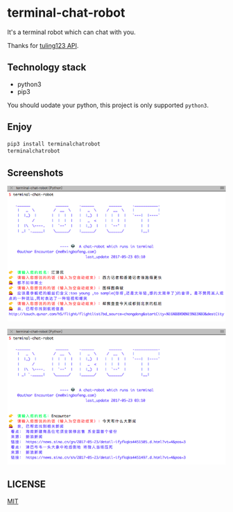 # terminal-chat-robot
It's a terminal robot which can chat with you.

Thanks for [tuling123 API](http://www.tuling123.com/help/h_cent_webapi.jhtml?nav=doc).

## Technology stack
* python3
* pip3

You should uodate your python, this project is only supported `python3`.
## Enjoy
```bash
pip3 install terminalchatrobot
terminalchatrobot
```

## Screenshots
![image](./screenshots/1.png)

![image](./screenshots/2.png)

## LICENSE
[MIT](./LICENSE)